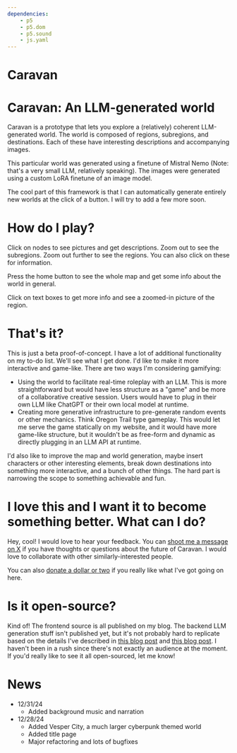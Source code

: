 ```yaml
---
dependencies:
    - p5
    - p5.dom
    - p5.sound
    - js.yaml
---
```


# Caravan

<div class="p5js-sketch" id="simple-example-holder">
    <script type="module" src="/scripts/caravan/main.js?v=0.2"></script>
</div>

# Caravan: An LLM-generated world

Caravan is a prototype that lets you explore a (relatively) coherent LLM-generated world. The world is composed of regions, subregions, and destinations. Each of these have interesting descriptions and accompanying images.

This particular world was generated using a finetune of Mistral Nemo (Note: that's a very small LLM, relatively speaking). The images were generated using a custom LoRA finetune of an image model.

The cool part of this framework is that I can automatically generate entirely new worlds at the click of a button. I will try to add a few more soon.

# How do I play?

Click on nodes to see pictures and get descriptions. Zoom out to see the subregions. Zoom out further to see the regions. You can also click on these for information.

Press the home button to see the whole map and get some info about the world in general.

Click on text boxes to get more info and see a zoomed-in picture of the region.

# That's it?

This is just a beta proof-of-concept. I have a lot of additional functionality on my to-do list. We'll see what I get done. I'd like to make it more interactive and game-like. There are two ways I'm considering gamifying:

- Using the world to facilitate real-time roleplay with an LLM. This is more straightforward but would have less structure as a "game" and be more of a collaborative creative session. Users would have to plug in their own LLM like ChatGPT or their own local model at runtime.
- Creating more generative infrastructure to pre-generate random events or other mechanics. Think Oregon Trail type gameplay. This would let me serve the game statically on my website, and it would have more game-like structure, but it wouldn't be as free-form and dynamic as directly plugging in an LLM API at runtime.

I'd also like to improve the map and world generation, maybe insert characters or other interesting elements, break down destinations into something more interactive, and a bunch of other things. The hard part is narrowing the scope to something achievable and fun.

# I love this and I want it to become something better. What can I do?

Hey, cool! I would love to hear your feedback. You can [shoot me a message on X](https://x.com/BeauHorenberger) if you have thoughts or questions about the future of Caravan. I would love to collaborate with other similarly-interested people.

You can also [donate a dollar or two](https://ko-fi.com/beauhorenberger) if you really like what I've got going on here.

# Is it open-source?

Kind of! The frontend source is all published on my blog. The backend LLM generation stuff isn't published yet, but it's not probably hard to replicate based on the details I've described in [this blog post](https://horenbergerb.github.io/2024/11/25/world-building-tree.html) and [this blog post](https://horenbergerb.github.io/2024/12/11/world-map-exploration.html). I haven't been in a rush since there's not exactly an audience at the moment. If you'd really like to see it all open-sourced, let me know!

# News

- 12/31/24
    - Added background music and narration
- 12/28/24
    - Added Vesper City, a much larger cyberpunk themed world
    - Added title page
    - Major refactoring and lots of bugfixes